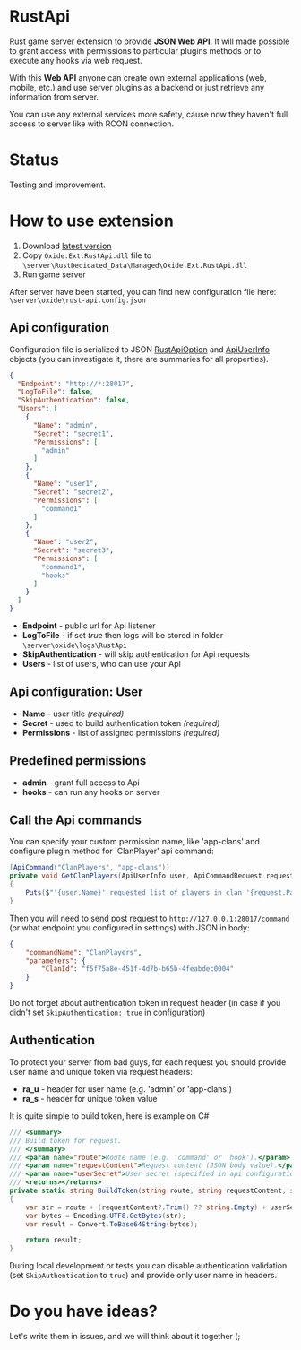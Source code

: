 # RustApi
Rust game server extension to provide **JSON Web API**.
It will made possible to grant access with permissions to particular plugins methods or to execute any hooks via web request.

With this **Web API** anyone can create own external applications (web, mobile, etc.) and use server plugins as a backend or just retrieve any information from server. 

You can use any external services more safety, cause now they haven't full access to server like with RCON connection.

# Status
Testing and improvement.

# How to use extension
1. Download [latest version](https://github.com/NickRimmer/RustApi/releases)
2. Copy `Oxide.Ext.RustApi.dll` file to `\server\RustDedicated_Data\Managed\Oxide.Ext.RustApi.dll`
3. Run game server

After server have been started, you can find new configuration file here:
`\server\oxide\rust-api.config.json`

## Api configuration
Configuration file is serialized to JSON [RustApiOption](Oxide.Ext.RustApi/Models/RustApiOptions.cs) and [ApiUserInfo](Oxide.Ext.RustApi/Models/ApiUserInfo.cs) objects (you can investigate it, there are summaries for all properties).
```json
{
  "Endpoint": "http://*:28017",
  "LogToFile": false,
  "SkipAuthentication": false,
  "Users": [
    {
      "Name": "admin",
      "Secret": "secret1",
      "Permissions": [
        "admin"
      ]
    },
    {
      "Name": "user1",
      "Secret": "secret2",
      "Permissions": [
        "command1"
      ]
    },
    {
      "Name": "user2",
      "Secret": "secret3",
      "Permissions": [
        "command1",
	    "hooks"
      ]
    }
  ]
}
```

- **Endpoint** - public url for Api listener
- **LogToFile** - if set *true* then logs will be stored in folder `\server\oxide\logs\RustApi`
- **SkipAuthentication** - will skip authentication for Api requests
- **Users** - list of users, who can use your Api

## Api configuration: User
- **Name** - user title _(required)_
- **Secret** - used to build authentication token _(required)_
- **Permissions** - list of assigned permissions _(required)_

## Predefined permissions
- **admin** - grant full access to Api
- **hooks** - can run any hooks on server

## Call the Api commands
You can specify your custom permission name, like 'app-clans' and configure plugin method for 'ClanPlayer' api command:
```c#
[ApiCommand("ClanPlayers", "app-clans")]
private void GetClanPlayers(ApiUserInfo user, ApiCommandRequest request)
{
    Puts($"'{user.Name}' requested list of players in clan '{request.Parameters["ClanId"]}'")
}
```

Then you will need to send post request to `http://127.0.0.1:28017/command` (or what endpoint you configured in settings) with JSON in body:
```json
{
    "commandName": "ClanPlayers",
    "parameters": {
        "ClanId": "f5f75a8e-451f-4d7b-b65b-4feabdec0004"
    }
}
```
Do not forget about authentication token in request header (in case if you didn't set `SkipAuthentication: true` in configuration)

## Authentication
To protect your server from bad guys, for each request you should provide user name and unique token via request headers:
- **ra_u** - header for user name (e.g. 'admin' or 'app-clans')
- **ra_s** - header for unique token value


It is quite simple to build token, here is example on C#
```C#
/// <summary>
/// Build token for request.
/// </summary>
/// <param name="route">Route name (e.g. 'command' or 'hook').</param>
/// <param name="requestContent">Request content (JSON body value).</param>
/// <param name="userSecret">User secret (specified in api configuration).</param>
/// <returns></returns>
private static string BuildToken(string route, string requestContent, string userSecret)
{
    var str = route + (requestContent?.Trim() ?? string.Empty) + userSecret;
    var bytes = Encoding.UTF8.GetBytes(str);
    var result = Convert.ToBase64String(bytes);

    return result;
}
```

During local development or tests you can disable authentication validation (set `SkipAuthentication` to `true`) and provide only user name in headers.

# Do you have ideas?
Let's write them in issues, and we will think about it together (;
